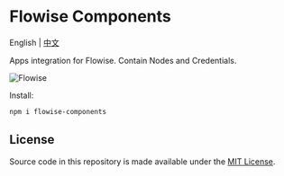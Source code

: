 <!-- markdownlint-disable MD030 -->

# Flowise Components

English | [中文](<./README-ZH.md>)

Apps integration for Flowise. Contain Nodes and Credentials.

![Flowise](https://github.com/FlowiseAI/Flowise/blob/main/images/flowise.gif?raw=true)

Install:

```bash
npm i flowise-components
```

## License

Source code in this repository is made available under the [MIT License](https://github.com/FlowiseAI/Flowise/blob/master/LICENSE.md).
